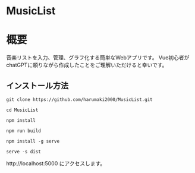 # MusicList

# 概要
音楽リストを入力、管理、グラフ化する簡単なWebアプリです。
Vue初心者がchatGPTに頼りながら作成したことをご理解いただけると幸いです。

## インストール方法
```
git clone https://github.com/harumaki2000/MusicList.git

cd MusicList

npm install 

npm run build

npm install -g serve

serve -s dist
```
http://localhost:5000 にアクセスします。